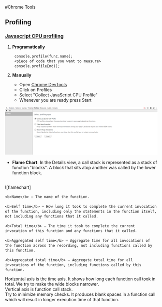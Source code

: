 [profiles]:images/Chrome_Profiles.png "Chrome Profiles"
[flamechart]:images/Flame_Chart.png "Flame Chart"
#Chrome Tools

## Profiling

### <a href="https://developers.google.com/chrome-developer-tools/docs/cpu-profiling">Javascript CPU profiling</a>

1. <b>Programatically</b>

		console.profile(func.name);
		<piece of code that you want to measure>
	  	console.profileEnd();
	  	
2. <b>Manually</b>

	- Open <a href="https://developers.google.com/chrome-developer-tools/#How to access the DevTools"> Chrome DevTools</a>
	- Click on Profiles
	- Select "Collect JavaScript CPU Profile"
	- Whenever you are ready press Start
	
![profiles]

- <b>Flame Chart</b>: In the Details view, a call stack is represented as a stack of function "blocks". A block that sits atop another was called by the lower function block.
</br>
![flamechart]
	
	<b>Name</b> — The name of the function.	

	<b>Self time</b> — How long it took to complete the current invocation of the function, including only the statements in the function itself, not including any functions that it called.
	
	<b>Total time</b> — The time it took to complete the current invocation of this function and any functions that it called.

	<b>Aggregated self time</b> — Aggregate time for all invocations of the function across the recording, not including functions called by this function.

	<b>Aggregated total time</b> — Aggregate total time for all invocations of the function, including functions called by this function.
	
Horizontal axis is the time axis. It shows  how  long each function call took in total. We try to make the wide blocks narrower.</br>
Vertical axis is function call stack.</br>
Try to minimize memory checks. It produces blank spaces in a function call which will result in longer execution time of that function.



